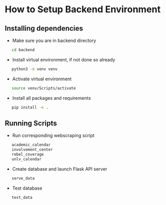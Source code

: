 # How to Setup Backend Environment

## Installing dependencies

- Make sure you are in backend directory
```sh
   cd backend
```

- Install virtual environment, if not done so already
```sh
   python3 -m venv venv
```

- Activate virtual environment
```sh
   source venv/Scripts/activate
```

- Install all packages and requirements
```sh
   pip install -e .
```

## Running Scripts

- Run corresponding webscraping script
```sh
   academic_calendar
   involvement_center
   rebel_coverage
   unlv_calendar
```

- Create database and launch Flask API server
```sh
   serve_data
```

- Test database
```sh
   test_data
```
